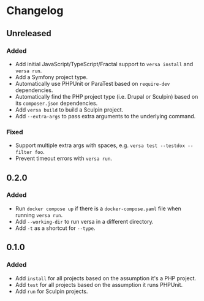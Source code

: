 # Changelog

## Unreleased

### Added

* Add initial JavaScript/TypeScript/Fractal support to `versa install` and `versa run`.
* Add a Symfony project type.
* Automatically use PHPUnit or ParaTest based on `require-dev` dependencies.
* Automatically find the PHP project type (i.e. Drupal or Sculpin) based on its `composer.json` dependencies.
* Add `versa build` to build a Sculpin project.
* Add `--extra-args` to pass extra arguments to the underlying command.

### Fixed

* Support multiple extra args with spaces, e.g. `versa test --testdox --filter foo`.
* Prevent timeout errors with `versa run`.

## 0.2.0

### Added

- Run `docker compose up` if there is a `docker-compose.yaml` file when running `versa run`.
- Add `--working-dir` to run versa in a different directory.
- Add `-t` as a shortcut for `--type`.

## 0.1.0

### Added

- Add `install` for all projects based on the assumption it's a PHP project.
- Add `test` for all projects based on the assumption it runs PHPUnit.
- Add `run` for Sculpin projects.
